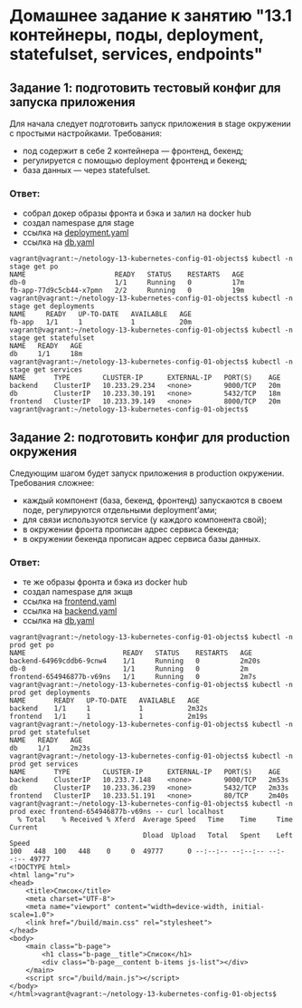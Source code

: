 # Домашнее задание к занятию "13.1 контейнеры, поды, deployment, statefulset, services, endpoints"

## Задание 1: подготовить тестовый конфиг для запуска приложения
Для начала следует подготовить запуск приложения в stage окружении с простыми настройками. Требования:
* под содержит в себе 2 контейнера — фронтенд, бекенд;
* регулируется с помощью deployment фронтенд и бекенд;
* база данных — через statefulset.

### Ответ:
* cобрал докер образы фронта и бэка и залил на docker hub
* создал namespase для stage
* ссылка на [deployment.yaml](stage/deployment.yaml)
* ссылка на [db.yaml](stage/db.yaml)


```
vagrant@vagrant:~/netology-13-kubernetes-config-01-objects$ kubectl -n stage get po
NAME                      READY   STATUS    RESTARTS   AGE
db-0                      1/1     Running   0          17m
fb-app-77d9c5cb44-x7pmn   2/2     Running   0          19m
vagrant@vagrant:~/netology-13-kubernetes-config-01-objects$ kubectl -n stage get deployments
NAME     READY   UP-TO-DATE   AVAILABLE   AGE
fb-app   1/1     1            1           20m
vagrant@vagrant:~/netology-13-kubernetes-config-01-objects$ kubectl -n stage get statefulset
NAME   READY   AGE
db     1/1     18m
vagrant@vagrant:~/netology-13-kubernetes-config-01-objects$ kubectl -n stage get services
NAME       TYPE        CLUSTER-IP      EXTERNAL-IP   PORT(S)    AGE
backend    ClusterIP   10.233.29.234   <none>        9000/TCP   20m
db         ClusterIP   10.233.30.191   <none>        5432/TCP   18m
frontend   ClusterIP   10.233.39.149   <none>        8000/TCP   20m
vagrant@vagrant:~/netology-13-kubernetes-config-01-objects$
```

## Задание 2: подготовить конфиг для production окружения
Следующим шагом будет запуск приложения в production окружении. Требования сложнее:
* каждый компонент (база, бекенд, фронтенд) запускаются в своем поде, регулируются отдельными deployment’ами;
* для связи используются service (у каждого компонента свой);
* в окружении фронта прописан адрес сервиса бекенда;
* в окружении бекенда прописан адрес сервиса базы данных.

### Ответ:
* те же образы фронта и бэка из docker hub
* создал namespase для зкщв
* ссылка на [frontend.yaml](prod/frontend.yaml)
* ссылка на [backend.yaml](prod/backend.yaml)
* ссылка на [db.yaml](prod/db.yaml)

```
vagrant@vagrant:~/netology-13-kubernetes-config-01-objects$ kubectl -n prod get po
NAME                        READY   STATUS    RESTARTS   AGE
backend-64969cddb6-9cnw4    1/1     Running   0          2m20s
db-0                        1/1     Running   0          2m
frontend-654946877b-v69ns   1/1     Running   0          2m7s
vagrant@vagrant:~/netology-13-kubernetes-config-01-objects$ kubectl -n prod get deployments
NAME       READY   UP-TO-DATE   AVAILABLE   AGE
backend    1/1     1            1           2m32s
frontend   1/1     1            1           2m19s
vagrant@vagrant:~/netology-13-kubernetes-config-01-objects$ kubectl -n prod get statefulset
NAME   READY   AGE
db     1/1     2m23s
vagrant@vagrant:~/netology-13-kubernetes-config-01-objects$ kubectl -n prod get services
NAME       TYPE        CLUSTER-IP      EXTERNAL-IP   PORT(S)    AGE
backend    ClusterIP   10.233.7.148    <none>        9000/TCP   2m53s
db         ClusterIP   10.233.36.239   <none>        5432/TCP   2m33s
frontend   ClusterIP   10.233.51.191   <none>        80/TCP     2m40s
vagrant@vagrant:~/netology-13-kubernetes-config-01-objects$ kubectl -n prod exec frontend-654946877b-v69ns -- curl localhost
  % Total    % Received % Xferd  Average Speed   Time    Time     Time  Current
                                 Dload  Upload   Total   Spent    Left  Speed
100   448  100   448    0     0  49777      0 --:--:-- --:--:-- --:--:-- 49777
<!DOCTYPE html>
<html lang="ru">
<head>
    <title>Список</title>
    <meta charset="UTF-8">
    <meta name="viewport" content="width=device-width, initial-scale=1.0">
    <link href="/build/main.css" rel="stylesheet">
</head>
<body>
    <main class="b-page">
        <h1 class="b-page__title">Список</h1>
        <div class="b-page__content b-items js-list"></div>
    </main>
    <script src="/build/main.js"></script>
</body>
</html>vagrant@vagrant:~/netology-13-kubernetes-config-01-objects$
```
